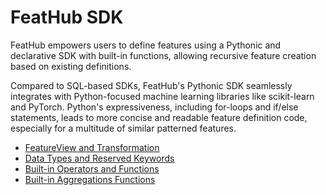 # FeatHub SDK

FeatHub empowers users to define features using a Pythonic and declarative SDK
with built-in functions, allowing recursive feature creation based on existing
definitions.

Compared to SQL-based SDKs, FeatHub's Pythonic SDK seamlessly integrates with
Python-focused machine learning libraries like scikit-learn and PyTorch.
Python's expressiveness, including for-loops and if/else statements, leads to
more concise and readable feature definition code, especially for a multitude
of similar patterned features.

- [FeatureView and Transformation](feature-view.md)
- [Data Types and Reserved Keywords](dtypes.md)
- [Built-in Operators and Functions](functions.md)
- [Built-in Aggregations Functions](aggregation_functions.md)

